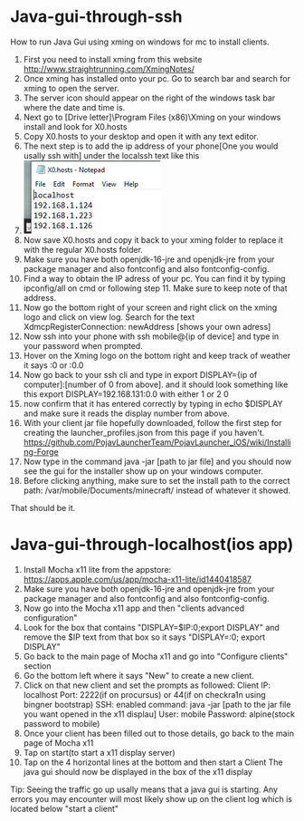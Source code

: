 # Java-gui-through-ssh
How to run Java Gui using xming on windows for mc to install clients. 

1. First you need to install xming from this website http://www.straightrunning.com/XmingNotes/
2. Once xming has installed onto your pc. Go to search bar and search for xming to open the server.
3. The server icon should appear on the right of the windows task bar where the date and time is. 
4. Next go to [Drive letter]\Program Files (x86)\Xming on your windows install and look for X0.hosts
5. Copy X0.hosts to your desktop and open it with any text editor.
6. The next step is to add the ip address of your phone[One you would usally ssh with] under the localssh text like this 
7. ![ss1](ss1.png)
8. Now save X0.hosts and copy it back to your xming folder to replace it with the regular X0.hosts folder.
9. Make sure you have both openjdk-16-jre and openjdk-jre from your package manager and also fontconfig and also fontconfig-config. 
10. Find a way to obtain the IP adress of your pc. You can find it by typing ipconfig/all on cmd or following step 11. Make sure to keep note of that address.
11. Now go the bottom right of your screen and right click on the xming logo and click on view log. Search for the text XdmcpRegisterConnection: newAddress [shows your own adress]
12. Now ssh into your phone with ssh mobile@{ip of device] and type in your password when prompted.
13. Hover on the Xming logo on the bottom right and keep track of weather it says :0 or :0.0
14. Now go back to your ssh cli and type in export DISPLAY={ip of computer]:[number of 0 from above]. and it should look something like this export DISPLAY=192.168.131:0.0 with either 1 or 2 0
15. now confirm that it has entered correctly by typing in echo $DISPLAY and make sure it reads the display number from above. 
16. With your client jar file hopefully downloaded, follow the first step for creating the launcher_profiles.json from this page if you haven't. https://github.com/PojavLauncherTeam/PojavLauncher_iOS/wiki/Installing-Forge
17. Now type in the command java -jar [path to jar file] and you should now see the gui for the installer show up on your windows computer.
18. Before clicking anything, make sure to set the install path to the correct path: /var/mobile/Documents/minecraft/ instead of whatever it showed.

That should be it. 

# Java-gui-through-localhost(ios app)
1. Install Mocha x11 lite from the appstore: https://apps.apple.com/us/app/mocha-x11-lite/id1440418587
2. Make sure you have both openjdk-16-jre and openjdk-jre from your package manager and also fontconfig and also fontconfig-config. 
3. Now go into the Mocha x11 app and then "clients advanced configuration"
4. Look for the box that contains "DISPLAY=$IP:0;export DISPLAY" and remove the $IP text from that box so it says "DISPLAY=:0; export DISPLAY"
5. Go back to the main page of Mocha x11 and go into "Configure clients" section
6. Go the bottom left where it says "New" to create a new client. 
7. Click on that new client and set the prompts as followed:
Client IP: localhost
Port: 2222(if on procursus) or 44(if on checkra1n using bingner bootstrap)
SSH: enabled
command: java -jar [path to the jar file you want opened in the x11 displau]
User: mobile 
Password: alpine(stock password to mobile) 
8. Once your client has been filled out to those details, go back to the main page of Mocha x11
9. Tap on start(to start a x11 display server)
10. Tap on the 4 horizontal lines at the bottom and then start a Client 
The java gui should now be displayed in the box of the x11 display

Tip: Seeing the traffic go up usally means that a java gui is starting.
Any errors you may encounter will most likely show up on the client log which is located below "start a client" 
